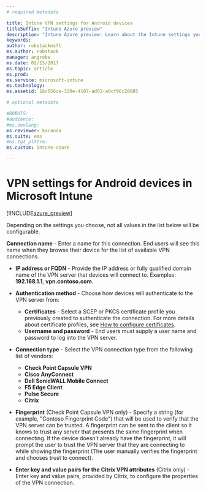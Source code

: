 ```yaml
---
# required metadata

title: Intune VPN settings for Android devicestitleSuffix: "Intune Azure preview"
description: "Intune Azure preview: Learn about the Intune settings you can use to configure VPN connections on Android devices."
keywords:
author: robstackmsft
ms.author: robstack
manager: angrobe
ms.date: 02/15/2017
ms.topic: article
ms.prod:
ms.service: microsoft-intune
ms.technology:
ms.assetid: 16c056ca-320e-4107-ad03-a0cf96c28885

# optional metadata

#ROBOTS:
#audience:
#ms.devlang:
ms.reviewer: karanda
ms.suite: ems
#ms.tgt_pltfrm:
ms.custom: intune-azure

---
```


# VPN settings for Android devices in Microsoft Intune

[!INCLUDE[azure_preview](./includes/azure_preview.md)]

Depending on the settings you choose, not all values in the list below will be configurable.

**Connection name** - Enter a name for this connection. End users will see this name when they browse their device for the list of available VPN connections.
- **IP address or FQDN** - Provide the IP address or fully qualified domain name of the VPN server that devices will connect to. Examples: **192.168.1.1**, **vpn.contoso.com**.
- **Authentication method** - Choose how devices will authenticate to the VPN server from:
	- **Certificates** - Select a SCEP or PKCS certificate profile you previously created to authenticate the connection. For more details about certificate profiles, see [How to configure certificates](certificates-configure.md).
	- **Username and password** - End users must supply a user name and password to log into the VPN server.
- **Connection type** - Select the VPN connection type from the following list of vendors:
	- **Check Point Capsule VPN**
	- **Cisco AnyConnect**
	- **Dell SonicWALL Mobile Connect**
	- **F5 Edge Client**
	- **Pulse Secure**
	- **Citrix**

- **Fingerprint** (Check Point Capsule VPN only) - Specify a string (for example, "Contoso Fingerprint Code") that will be used to verify that the VPN server can be trusted. A fingerprint can be sent to the client so it knows to trust any server that presents the same fingerprint when connecting. If the device doesn’t already have the fingerprint, it will prompt the user to trust the VPN server that they are connecting to while showing the fingerprint (The user manually verifies the fingerprint and chooses trust to connect).
- **Enter key and value pairs for the Citrix VPN attributes** (Citrix only) - Enter key and value pairs, provided by Citrix, to configure the properties of the VPN connection.
